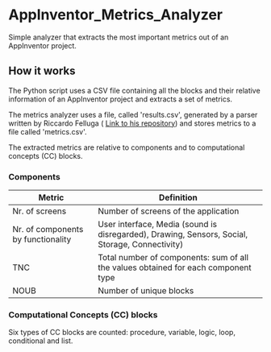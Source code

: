 # AppInventor_Metrics_Analyzer
Simple analyzer that extracts the most important metrics out of an AppInventor project.

## How it works

The Python script uses a CSV file containing all the blocks and their relative information of an AppInventor project and extracts a set of metrics. 

The metrics analyzer uses a file, called 'results.csv', generated by a parser written by Riccardo Felluga ( [Link to his repository](https://github.com/riccardofelluga/AppInventor_Parser)) and stores metrics to a file called 'metrics.csv'. 

The extracted metrics are  relative to components and to computational concepts (CC) blocks.

### Components 
 | Metric | Definition |
 | --- | --- |
 | Nr. of screens | Number of screens of the application |
 | Nr. of components by functionality | User interface, Media (sound is disregarded), Drawing, Sensors, Social, Storage, Connectivity) |
 | TNC | Total number of components: sum of all the values obtained for each component type  |
 | NOUB | Number of unique blocks |

### Computational Concepts (CC) blocks 
Six types of CC blocks are counted: procedure, variable, logic, loop, conditional and list. 



